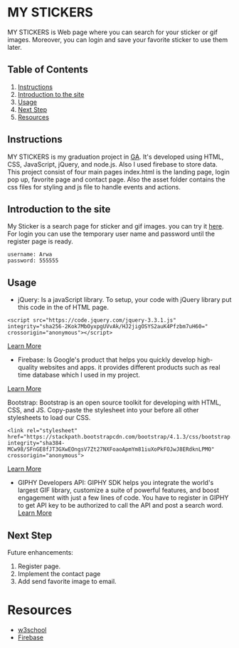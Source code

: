 # MY STICKERS

MY STICKERS is Web page where you can search for your sticker or gif images. Moreover, you can login and save your favorite sticker to use them later.

## Table of Contents
1. [Instructions](#Instructions)
2. [Introduction to the site](#Introduction)
3. [Usage](#Usage)
4. [Next Step](#Next)
5. [Resources](#Resources)

## Instructions

MY STICKERS is my graduation project in [GA](https://generalassemb.ly/). It's developed using HTML, CSS, JavaScript, jQuery, and node.js. Also I used firebase to store data. This project consist of four main pages index.html is the landing page, login pop up, favorite page and contact page. Also the asset folder contains the css files for styling and js file to handle events and actions.


## Introduction to the site

My Sticker is a search page for sticker and gif images. you can try it [here](https://arwaalissa.github.io/myJSProject/index.html). For login you can use the temporary user name and password until the register page is ready.

```
username: Arwa
password: 555555
```

## Usage

* jQuery:
Is a javaScript library. To setup, your code with jQuery library put this code in the <head> of HTML page.

```
<script src="https://code.jquery.com/jquery-3.3.1.js"
integrity="sha256-2Kok7MbOyxpgUVvAk/HJ2jigOSYS2auK4Pfzbm7uH60="
crossorigin="anonymous"></script>
```
[Learn More](https://jquery.com/)

* Firebase:
Is Google's product that helps you quickly develop high-quality websites and apps. it provides different products such as real time database which I used in my project.

[Learn More](https://firebase.google.com/)

Bootstrap: Bootstrap is an open source toolkit for developing with HTML, CSS, and JS. Copy-paste the stylesheet <link> into your <head> before all other stylesheets to load our CSS.

```
<link rel="stylesheet" href="https://stackpath.bootstrapcdn.com/bootstrap/4.1.3/css/bootstrap.min.css"
integrity="sha384-MCw98/SFnGE8fJT3GXwEOngsV7Zt27NXFoaoApmYm81iuXoPkFOJwJ8ERdknLPMO"
crossorigin="anonymous">
```
[Learn More](https://getbootstrap.com/)

* GIPHY Developers API: 
GIPHY SDK helps you integrate the world's largest GIF library, customize a suite of powerful features, and boost engagement with just a few lines of code. You have to register in GIPHY to get API key to be authorized to call the API and post a search word.
[Learn More](https://developers.giphy.com/)

## Next Step

Future enhancements:
1. Register page.
2. Implement the contact page
3. Add send favorite image to email.

# Resources
* [w3school](https://www.w3schools.com/)
* [Firebase](https://firebase.google.com/docs/database/web/read-and-write?authuser=0)
